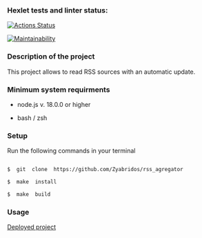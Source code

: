 ### Hexlet tests and linter status:

[![Actions Status](https://github.com/Zyabridos/fullstack-javascript-project-11/actions/workflows/hexlet-check.yml/badge.svg)](https://github.com/Zyabridos/fullstack-javascript-project-11/actions)

[![Maintainability](https://api.codeclimate.com/v1/badges/a8ecdf041a30f57c9807/maintainability)](https://codeclimate.com/github/Zyabridos/rss_agregator/maintainability)

### Description of the project

This project allows to read RSS sources with an automatic update.

  

### Minimum system requirments

- node.js v. 18.0.0 or higher

- bash / zsh

  

### Setup
Run the following commands in your terminal

```bash

$  git  clone  https://github.com/Zyabridos/rss_agregator

$  make  install

$  make  build

```

### Usage
[Deployed project](https://rss-agregator-kqnjeg4s2-zyabridos-projects.vercel.app/)